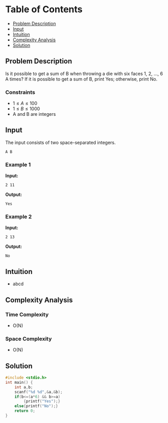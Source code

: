 # Table of Contents

- [Problem Description](#problem-description)
- [Input](#input)
- [Intuition](#intuition)
- [Complexity Analysis](#complexity-analysis)
- [Solution](#solution)

## Problem Description

Is it possible to get a sum of B when throwing a die with six faces 1, 2, …, 6 A times? If it is possible to get a sum of B, print Yes; otherwise, print No.


### Constraints

- $1 \leq A \leq 100$
- $1 \leq B \leq 1000$
- A and B are integers

## Input

The input consists of two space-separated integers.

```plain
A B
```

### Example 1

**Input:**

```plain
2 11
```

**Output:**

```plain
Yes
```

### Example 2

**Input:**

```plain
2 13
```

**Output:**

```plain
No
```

## Intuition

- abcd

## Complexity Analysis

### Time Complexity

- O(N)

### Space Complexity

- O(N)

## Solution

```C
#include <stdio.h>
int main() {
    int a,b;
    scanf("%d %d",&a,&b);
    if(b<=(a*6) && b>=a)
        {printf("Yes");}
    else{printf("No");}
    return 0;
}
```

